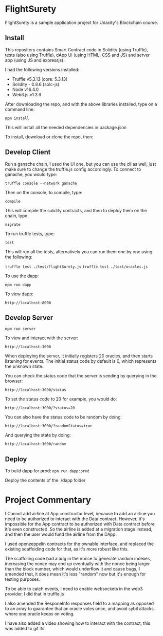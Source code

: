 # FlightSurety

FlightSurety is a sample application project for Udacity's Blockchain course.

## Install

This repository contains Smart Contract code in Solidity (using Truffle), tests (also using Truffle), dApp UI (using HTML, CSS and JS) and server app (using JS and expressjs).

I had the following versions installed:

* Truffle v5.3.13 (core: 5.3.13)
* Solidity - 0.8.6 (solc-js)
* Node v16.4.0
* Web3.js v1.3.6

After downloading the repo, and with the above libraries installed, type on a command line:

`npm install`

This will install all the needed dependencies in package.json

To install, download or clone the repo, then:

## Develop Client

Run a ganache chain, I used the UI one, but you can use the cli as well, just make sure to change the truffle.js config accordingly. To connect to ganache, you would type:

`truffle console --network ganache`

Then on the console, to compile, type:

`compile`

This will compile the solidity contracts, and then to deploy them on the chain, type:

`migrate`

To run truffle tests, type:

`test`

This will run all the tests, alternatively you can run them one by one using the following:

`truffle test ./test/flightSurety.js`
`truffle test ./test/oracles.js`

To use the dapp:

`npm run dapp`

To view dapp:

`http://localhost:8000`

## Develop Server

`npm run server`

To view and interact with the server:

`http://localhost:3000`

When deploying the server, it initially registers 20 oracles, and then starts listening for events. The initial status code by default is 0, which represents the unknown state.

You can check the status code that the server is sending by querying in the browser:

`http://localhost:3000/status`

To set the status code to 20 for example, you would do:

`http://localhost:3000/?status=20`

You can also have the status code to be random by doing:

`http://localhost:3000/?randomStatus=true`

And querying the state by doing:

`http://localhost:3000/random`

## Deploy

To build dapp for prod:
`npm run dapp:prod`

Deploy the contents of the ./dapp folder


# Project Commentary
I Cannot add airline at App constructor level, because to add an airline you need to be authorized to interact with the Data contract. However, it's impossible for the App contract to be authorized with Data contract before it's even constructed. So the airline is added at a migration stage instead, and then the user would fund the airline from the DApp.

I used openzeppelin contracts for the ownable interface, and replaced the existing scaffolding code for that, as it's more robust like this.

The scaffoling code had a bug in the nonce to generate random indexes, increasing the nonce may end up eventually with the nonce being larger than the block number, which would underflow it and cause bugs, I amended that, it does mean it's less "random" now but it's enough for testing purposes.

To be able to catch events, I need to enable websockets in the web3 provider, I did that in truffle.js

I also amended the ResponeInfo responses field to a mapping as opposed to an array to guarantee that an oracle votes once, and avoid sybil attacks where one oracle keeps on voting.

I have also added a video showing how to interact with the contract, this was added to git lfs.
